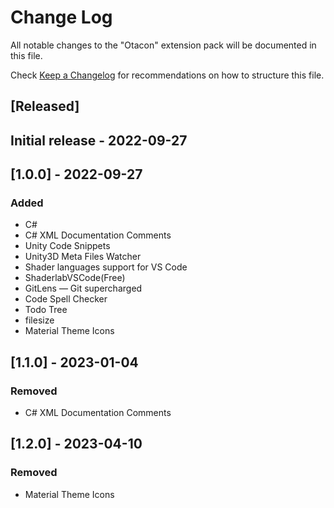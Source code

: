 # Change Log

All notable changes to the "Otacon" extension pack will be documented in this file.

Check [Keep a Changelog](http://keepachangelog.com/) for recommendations on how to structure this file.

## [Released]

## Initial release - 2022-09-27

## [1.0.0] - 2022-09-27
### Added
- C#
- C# XML Documentation Comments
- Unity Code Snippets
- Unity3D Meta Files Watcher
- Shader languages support for VS Code
- ShaderlabVSCode(Free)
- GitLens — Git supercharged
- Code Spell Checker
- Todo Tree
- filesize
- Material Theme Icons

## [1.1.0] - 2023-01-04
### Removed
- C# XML Documentation Comments

## [1.2.0] - 2023-04-10
### Removed
- Material Theme Icons